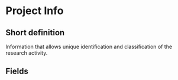 # Project Info
## Short definition
Information that allows unique identification and classification of the research activity.
## Fields
